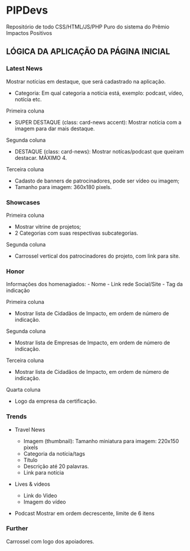 # PIPDevs

Repositório de todo CSS/HTML/JS/PHP Puro do sistema do Prêmio Impactos Positivos

## LÓGICA DA APLICAÇÃO DA PÁGINA INICIAL

### Latest News
Mostrar notícias em destaque, que será cadastrado na aplicação.
 - Categoria: Em qual categoria a notícia está, exemplo: podcast, vídeo, notícia etc.

Primeira coluna
 - SUPER DESTAQUE (class: card-news accent): Mostrar notícia com a imagem para dar mais destaque.

Segunda coluna
 - DESTAQUE (class: card-news): Mostrar notícas/podcast que queiram destacar. MÁXIMO 4.

Terceira coluna
 - Cadasto de banners de patrocinadores, pode ser vídeo ou imagem;
 - Tamanho para imagem: 360x180 pixels.

### Showcases
Primeira coluna
 - Mostrar vitrine de projetos;
 - 2 Categorias com suas respectivas subcategorias.

Segunda coluna
 - Carrossel vertical dos patrocinadores do projeto, com link para site.

### Honor
Informações dos homenagiados:
    - Nome
    - Link rede Social/Site
    - Tag da indicação

Primeira coluna
 - Mostrar lista de Cidadãos de Impacto, em ordem de número de indicação.

Segunda coluna
 - Mostrar lista de Empresas de Impacto, em ordem de número de indicação.

Terceira coluna
 - Mostrar lista de Cidadãos de Impacto, em ordem de número de indicação.

Quarta coluna
 - Logo da empresa da certificação.

### Trends
- Travel News
    - Imagem (thumbnail): Tamanho miniatura para imagem: 220x150 pixels
    - Categoria da notícia/tags
    - Título
    - Descrição até 20 palavras.
    - Link para notícia

- Lives & videos
    - Link do Vídeo
    - Imagem do vídeo

- Podcast
Mostrar em ordem decrescente, limite de 6 itens

### Further
Carrossel com logo dos apoiadores.



